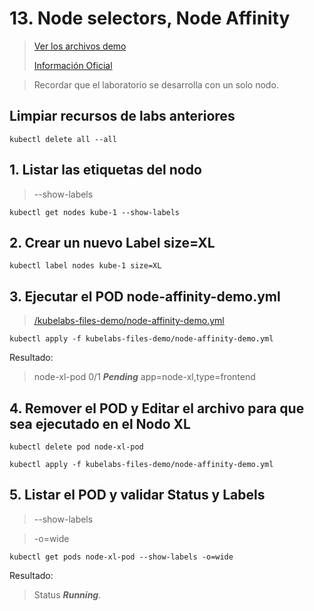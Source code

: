# 13. Node selectors, Node Affinity <!-- omit in TOC -->

> [Ver los archivos demo](./kubelabs-files-demo)
>
> [Información Oficial](https://kubernetes.io/docs/concepts/scheduling-eviction/assign-pod-node/)


> Recordar que el laboratorio se desarrolla con un solo nodo.

## Limpiar recursos de labs anteriores
```vim
kubectl delete all --all
```
## 1. Listar las etiquetas del nodo
> --show-labels
```vim
kubectl get nodes kube-1 --show-labels
```

## 2. Crear un nuevo Label size=XL
```vim
kubectl label nodes kube-1 size=XL
```

## 3. Ejecutar el POD node-affinity-demo.yml
> [/kubelabs-files-demo/node-affinity-demo.yml](/kubelabs-files-demo/node-affinity-demo.yml)

```vim
kubectl apply -f kubelabs-files-demo/node-affinity-demo.yml
```
Resultado:

> node-xl-pod   0/1  ***Pending***   app=node-xl,type=frontend

## 4. Remover el POD y Editar el archivo para que sea ejecutado en el Nodo XL
```vim
kubectl delete pod node-xl-pod

kubectl apply -f kubelabs-files-demo/node-affinity-demo.yml
```

## 5. Listar el POD y validar Status y Labels

> --show-labels

> -o=wide
```vim
kubectl get pods node-xl-pod --show-labels -o=wide
```

Resultado:
> Status ***Running***.





